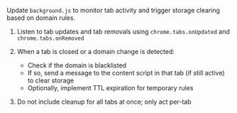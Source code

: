 Update `background.js` to monitor tab activity and trigger storage clearing based on domain rules.

1. Listen to tab updates and tab removals using `chrome.tabs.onUpdated` and `chrome.tabs.onRemoved`

2. When a tab is closed or a domain change is detected:

    - Check if the domain is blacklisted
    - If so, send a message to the content script in that tab (if still active) to clear storage
    - Optionally, implement TTL expiration for temporary rules

3. Do not include cleanup for all tabs at once; only act per-tab
